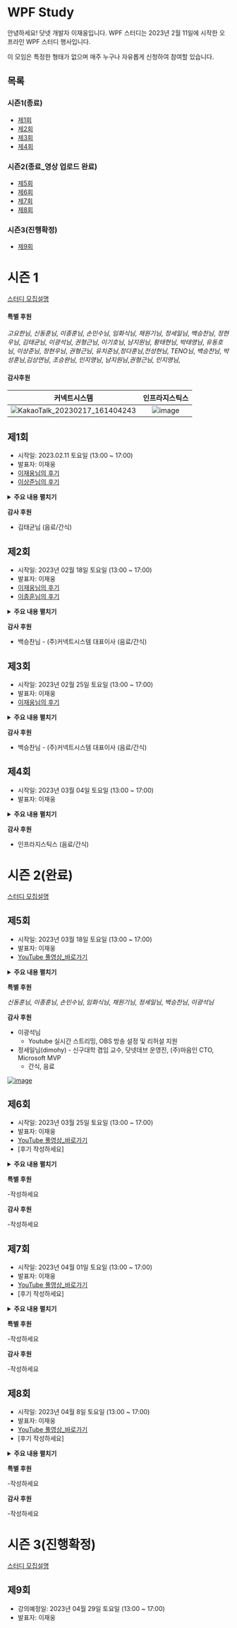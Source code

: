 # WPF Study
안녕하세요! 닷넷 개발자 이재웅입니다.
WPF 스터디는 2023년 2월 11일에 시작한 오프라인 WPF 스터디 행사입니다. 

이 모임은 특정한 형태가 없으며 매주 누구나 자유롭게 신청하여 참여할 있습니다.
## 목록
### 시즌1(종료)
- [제1회](#제1회)
- [제2회](#제2회)
- [제3회](#제3회)
- [제4회](#제4회)
### 시즌2(종료_영상 업로드 완료)
- [제5회](#제5회)
- [제6회](#제6회)
- [제7회](#제7회)
- [제8회](#제8회)
### 시즌3(진행확정)
- [제9회](#제9회)


# 시즌 1
[스터디 모집설명](https://forum.dotnetdev.kr/t/wpf-2/6387)

#### 특별 후원
_고요한님_, _신동훈님_, _이종훈님_, _손민수님_, _임화식님_, _채원기님_, _정세일님_, _백승찬님_, _정현우님_, _김태균님_, _이광석님_, _권형근님_, _이기호님_, _남지원님_, _황태현님_, _박태영님_, _유동호님_, _이상준님_, _정현우님_, _권형근님_, _유치준님_,_정다훈님_,_전성현님_, _TENO님_, _백승찬님_, _박성훈님_,_김상연님_,  _조승완님_, _민지영님_, _남지원님_,_권형근님_, _민지영님_,


#### 감사후원

| 커넥트시스템 | 인프라지스틱스 |
|:----------:|:--------------:|
| ![KakaoTalk_20230217_161404243](https://user-images.githubusercontent.com/52397976/219579720-b737caae-42a3-47e4-9c2d-0cce0cf52118.png) | ![image](https://user-images.githubusercontent.com/52397976/219578245-f4b4772c-70d3-4760-9e0a-92f3e69e475b.png) |

 ## 제1회
- 시작일: 2023.02.11 토요일 (13:00 ~ 17:00)
- 발표자: 이재웅
- [이재웅님의 후기](https://forum.dotnetdev.kr/t/wpf-1/6023)
- [이상준님의 후기](https://forum.dotnetdev.kr/t/wpf/5856/9?u=jamesnet)
<details>
<summary><b>주요 내용 펼치기</b></summary>
- Application
- Window
- StackPanel
- Grid
- Controls
- DataContext
- Bubbling/Tunneling
- Button
- Style
- TemplateBinding
- ContentTemplate
- DataTemplate
- Template
- ControlTemplate
- Trigger
- Binding
- Element Binding
- RelativeSource Binding
- IValueConverter
- CustomControl
- Themes
- DefaultStyleKey
- ApplyTemplate
- Part_
</details>

**감사 후원**
- 김태균님 (음료/간식)
 
## 제2회
- 시작일: 2023년 02월 18일 토요일 (13:00 ~ 17:00)
- 발표자: 이재웅
- [이재웅님의 후기](https://forum.dotnetdev.kr/t/wpf-study-2/6133)
- [이종훈님의 후기](https://forum.dotnetdev.kr/t/wpf/5856/22?u=jamesnet)

<details>
<summary><b>주요 내용 펼치기</b></summary>
 작성해주세요
 </details> 
 
**감사 후원**

- 백승찬님 - (주)커넥트시스템 대표이사 (음료/간식)

## 제3회 
- 시작일: 2023년 02월 25일 토요일 (13:00 ~ 17:00)
- 발표자: 이재웅
- [이재웅님의 후기](https://forum.dotnetdev.kr/t/wpf-3/6211)

<details>
<summary><b>주요 내용 펼치기</b></summary>
  -작성하세요
 </details> 
 
**감사 후원**

- 백승찬님 - (주)커넥트시스템 대표이사 (음료/간식)

## 제4회 
- 시작일: 2023년 03월 04일 토요일 (13:00 ~ 17:00)
- 발표자: 이재웅

<details>
<summary><b>주요 내용 펼치기</b></summary>
  -작성하세요
 </details> 
 

**감사 후원**

- 인프라지스틱스 (음료/간식)

  


# 시즌 2(완료)
[스터디 모집설명](https://forum.dotnetdev.kr/t/wpf-2/6387)
## 제5회
- 시작일: 2023년 03월 18일 토요일 (13:00 ~ 17:00)
- 발표자: 이재웅
- [YouTube 풀영상_바로가기](https://www.youtube.com/watch?v=XRKo7svG9-k)

<details>
<summary><b>주요 내용 펼치기</b></summary>
  -작성하세요
 </details> 

**특별 후원**

_신동훈님_, _이종훈님_, _손민수님_, _임화식님_, _채원기님_, _정세일님_, _백승찬님_, _이광석님_

**감사 후원**

- 이광석님
  - Youtube 실시간 스트리밍, OBS 방송 설정 및 리허설 지원
- 정세일님(dimohy) - 신구대학 겸임 교수, 닷넷데브 운영진, (주)마음인 CTO, Microsoft MVP
  - 간식, 음료
  
[![image](https://user-images.githubusercontent.com/52397976/220051446-d7814689-11d8-4b54-b6df-ff36d9ab8718.png)](https://forum.dotnetdev.kr/u/dimohy/summary)

## 제6회
- 시작일: 2023년 03월 25일 토요일 (13:00 ~ 17:00)
- 발표자: 이재웅
- [YouTube 풀영상_바로가기](https://www.youtube.com/watch?v=9iBRBRN8pPU)
- [후기 작성하세요] 

<details>
<summary><b>주요 내용 펼치기</b></summary>
  -작성하세요
 </details> 
 
**특별 후원**  

-작성하세요

**감사 후원**

-작성하세요

## 제7회
- 시작일: 2023년 04월 01일 토요일 (13:00 ~ 17:00)
- 발표자: 이재웅
- [YouTube 풀영상_바로가기](https://www.youtube.com/watch?v=8nPgWLrhdS0)
- [후기 작성하세요] 

<details>
<summary><b>주요 내용 펼치기</b></summary>
  -작성하세요
 </details> 
 
**특별 후원**  

-작성하세요

**감사 후원**

-작성하세요
## 제8회
- 시작일: 2023년 04월 8일 토요일 (13:00 ~ 17:00)
- 발표자: 이재웅
- [YouTube 풀영상_바로가기](https://www.youtube.com/watch?v=ft9Pn_Id3-8&t=9903s)
- [후기 작성하세요] 

<details>
<summary><b>주요 내용 펼치기</b></summary>
  -작성하세요
 </details> 
 
**특별 후원**  

-작성하세요

**감사 후원**

-작성하세요

# 시즌 3(진행확정)
[스터디 모집설명](https://forum.dotnetdev.kr/t/wpf-3/6795)
## 제9회
- 강의예정일: 2023년 04월 29일 토요일 (13:00 ~ 17:00)
- 발표자: 이재웅
